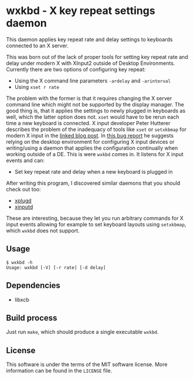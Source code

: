 wxkbd - X key repeat settings daemon
====================================

This daemon applies key repeat rate and delay settings to keyboards connected to
an X server.

This was born out of the lack of proper tools for setting key repeat rate and
delay under modern X with XInput2 outside of Desktop Environments. Currently
there are two options of configuring key repeat:

- Using the X command line parameters `-ardelay` and `-arinterval`
- Using `xset r rate`

The problem with the former is that it requires changing the X server command
line which might not be supported by the display manager. The good thing is,
that it applies the settings to newly plugged in keyboards as well, which the
latter option does not. `xset` would have to be rerun each time a new keyboard
is connected. X input developer Peter Hutterer describes the problem of the
inadequacy of tools like `xset` or `setxkbmap` for modern X input in the
[linked blog post][HuttererDeconfiguration]. In [this bug
report][HuttererSuggestion] he suggests relying on the desktop environment for
configuring X input devices or writing/using a daemon that applies the
configuration continually when working outside of a DE. This is were `wxkbd`
comes in. It listens for X input events and can:

- Set key repeat rate and delay when a new keyboard is plugged in

After writing this program, I discovered similar daemons that you should check
out too:

- [xplugd](https://github.com/troglobit/xplugd)
- [xinputd](https://github.com/bbenne10/xinputd)

These are interesting, because they let you run arbitrary commands for X input
events allowing for example to set keyboard layouts using `setxkbmap`, which
`wxkbd` does not support.

[HuttererDeconfiguration]: https://who-t.blogspot.com/2010/06/keyboard-configuration-its-complicated.html
[HuttererSuggestion]: https://bugzilla.redhat.com/show_bug.cgi?id=601853#c16

Usage
-----

    $ wxkbd -h
    Usage: wxkbd [-V] [-r rate] [-d delay]

Dependencies
------------

- libxcb

Build process
-------------

Just run `make`, which should produce a single executable `wxkbd`.

License
-------

This software is under the terms of the MIT software license. More information
can be found in the `LICENSE` file.
